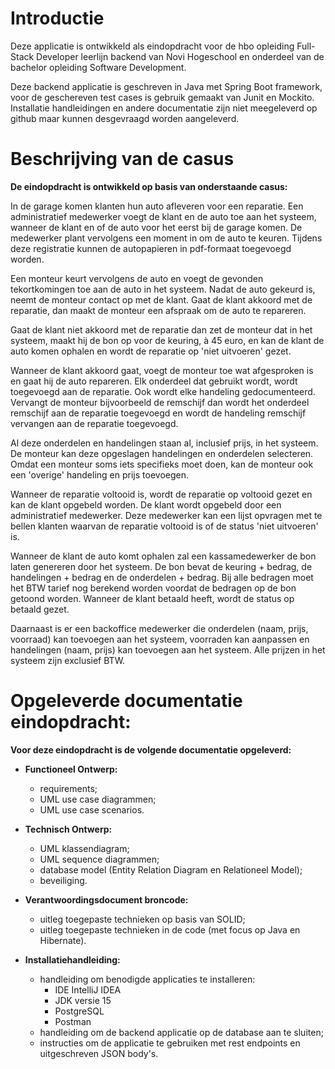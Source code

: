 # Introductie

Deze applicatie is ontwikkeld als eindopdracht voor de hbo opleiding Full-Stack Developer leerlijn backend van Novi Hogeschool en onderdeel van de bachelor opleiding Software Development.

Deze backend applicatie is geschreven in Java met Spring Boot framework, voor de geschereven test cases is gebruik gemaakt van Junit en Mockito.
Installatie handleidingen en andere documentatie zijn niet meegeleverd op github maar kunnen desgevraagd worden aangeleverd.

# Beschrijving van de casus
**De eindopdracht is ontwikkeld op basis van onderstaande casus:**

In de garage komen klanten hun auto afleveren voor een reparatie. Een administratief medewerker voegt de klant en de auto toe aan het systeem, wanneer de klant en of de auto voor het eerst bij de garage komen. De medewerker plant vervolgens een moment in om de auto te keuren. Tijdens deze registratie kunnen de autopapieren in pdf-formaat toegevoegd worden. 

Een monteur keurt vervolgens de auto en voegt de gevonden tekortkomingen toe aan de auto in het systeem. Nadat de auto gekeurd is, neemt de monteur contact op met de klant. Gaat de klant akkoord met de reparatie, dan maakt de monteur een afspraak om de auto te repareren. 

Gaat de klant niet akkoord met de reparatie dan zet de monteur dat in het systeem, maakt hij de bon op voor de keuring, à 45 euro, en kan de klant de auto komen ophalen en wordt de reparatie op 'niet uitvoeren' gezet.

Wanneer de klant akkoord gaat, voegt de monteur toe wat afgesproken is en gaat hij de auto repareren. Elk onderdeel dat gebruikt wordt, wordt toegevoegd aan de reparatie. Ook wordt elke handeling gedocumenteerd. Vervangt de monteur bijvoorbeeld de remschijf dan wordt het onderdeel remschijf aan de reparatie toegevoegd en wordt de handeling remschijf vervangen aan de reparatie toegevoegd.

Al deze onderdelen en handelingen staan al, inclusief prijs, in het systeem. De monteur kan deze opgeslagen handelingen en onderdelen selecteren. Omdat een monteur soms iets specifieks moet doen, kan de monteur ook een 'overige' handeling en prijs toevoegen.

Wanneer de reparatie voltooid is, wordt de reparatie op voltooid gezet en kan de klant opgebeld worden. De klant wordt opgebeld door een administratief medewerker. Deze medewerker kan een lijst opvragen met te bellen klanten waarvan de reparatie voltooid is of de status 'niet uitvoeren' is.

Wanneer de klant de auto komt ophalen zal een kassamedewerker de bon laten genereren door het systeem. De bon bevat de keuring + bedrag, de handelingen + bedrag en de onderdelen + bedrag. Bij alle bedragen moet het BTW tarief nog berekend worden voordat de bedragen op de bon getoond worden. Wanneer de klant betaald heeft, wordt de status op betaald gezet.

Daarnaast is er een backoffice medewerker die onderdelen (naam, prijs, voorraad) kan toevoegen aan het systeem, voorraden kan aanpassen en handelingen (naam, prijs) kan toevoegen aan het systeem. Alle prijzen in het systeem zijn exclusief BTW. 

# Opgeleverde documentatie eindopdracht:

**Voor deze eindopdracht is de volgende documentatie opgeleverd:**

*	**Functioneel Ontwerp:**
    * requirements;
    * UML use case diagrammen; 
    * UML use case scenarios.

*	**Technisch Ontwerp:**
    *	UML klassendiagram;
	  * UML sequence diagrammen;
	  * database model (Entity Relation Diagram en Relationeel Model);
	  * beveiliging.

* **Verantwoordingsdocument broncode:**
    *	uitleg toegepaste technieken op basis van SOLID;
    *	uitleg toegepaste technieken in de code (met focus op Java en Hibernate).

* **Installatiehandleiding:**
    *	handleiding om benodigde applicaties te installeren: 
        * IDE IntelliJ IDEA
        * JDK versie 15
        * PostgreSQL
        * Postman
    *	handleiding om de backend applicatie op de database aan te sluiten;
    *   instructies om de applicatie te gebruiken met rest endpoints en uitgeschreven JSON body's.
